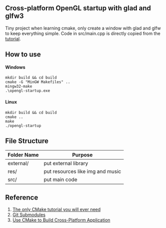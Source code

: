 ## Cross-platform OpenGL startup with glad and glfw3

Tiny project when learning cmake, only create a window with glad and glfw to keep everything simple.
Code in src/main.cpp is directly copied from the [tutorial](https://learnopengl.com/Getting-started/Hello-Window).

## How to use

#### Windows

```
mkdir build && cd build
cmake -G "MinGW Makefiles" ..
mingw32-make
.\opengl-startup.exe
```

#### Linux

```
mkdir build && cd build
cmake ..
make
./opengl-startup
```

## File Structure

| Folder Name | Purpose                                 |
| ----------- | --------------------------------------- |
| external/   | put external library <br />             |
| res/        | put resources like img and music <br /> |
| src/        | put main code <br />                    |

## Reference

1. [The only CMake tutorial you will ever need](https://www.youtube.com/watch?v=A735Y4kMIPM)
2. [Git Submodules](https://www.youtube.com/watch?v=ED-WUk440qc)
3. [Use CMake to Build Cross-Platform Application](https://ken00535.medium.com/use-cmake-to-build-cross-platform-application-8888db861cb3)
